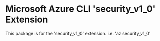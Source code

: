Microsoft Azure CLI 'security_v1_0' Extension
==========================================

This package is for the 'security_v1_0' extension.
i.e. 'az security_v1_0'
